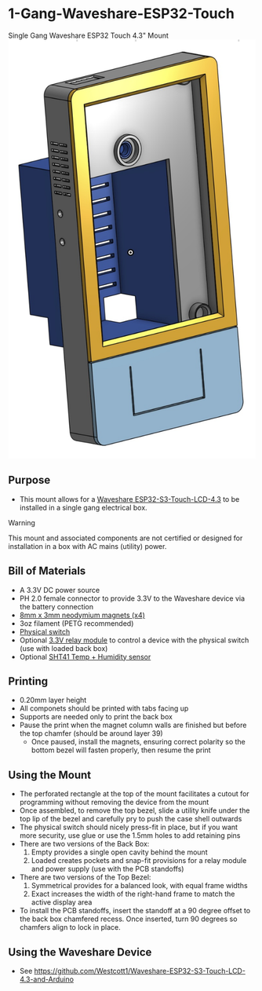 # 1-Gang-Waveshare-ESP32-Touch
Single Gang Waveshare ESP32 Touch 4.3" Mount
![Waveshare 4.3" Mount Model](https://github.com/Xorlent/1-Gang-Waveshare-ESP32-Touch/blob/main/Images/Waveshare43-Model.jpg)

## Purpose
- This mount allows for a [Waveshare ESP32-S3-Touch-LCD-4.3](https://www.waveshare.com/wiki/ESP32-S3-Touch-LCD-4.3) to be installed in a single gang electrical box.
> [!WARNING]
> This mount and associated components are not certified or designed for installation in a box with AC mains (utility) power.

## Bill of Materials
- A 3.3V DC power source
- PH 2.0 female connector to provide 3.3V to the Waveshare device via the battery connection
- [8mm x 3mm neodymium magnets (x4)](https://www.amazon.com/dp/B0CCXH6W5Q)
- 3oz filament (PETG recommended)
- [Physical switch](https://www.amazon.com/gp/product/B086L2GPGX)
- Optional [3.3V relay module](https://www.amazon.com/gp/product/B09SZ71K4L) to control a device with the physical switch (use with loaded back box)
- Optional [SHT41 Temp + Humidity sensor](https://www.amazon.com/dp/B0C61LLH4T)

## Printing
- 0.20mm layer height
- All componets should be printed with tabs facing up
- Supports are needed only to print the back box
- Pause the print when the magnet column walls are finished but before the top chamfer (should be around layer 39)
  - Once paused, install the magnets, ensuring correct polarity so the bottom bezel will fasten properly, then resume the print

## Using the Mount
- The perforated rectangle at the top of the mount facilitates a cutout for programming without removing the device from the mount
- Once assembled, to remove the top bezel, slide a utility knife under the top lip of the bezel and carefully pry to push the case shell outwards
- The physical switch should nicely press-fit in place, but if you want more security, use glue or use the 1.5mm holes to add retaining pins
- There are two versions of the Back Box:
  1. Empty provides a single open cavity behind the mount
  2. Loaded creates pockets and snap-fit provisions for a relay module and power supply (use with the PCB standoffs)
- There are two versions of the Top Bezel:
  1. Symmetrical provides for a balanced look, with equal frame widths
  2. Exact increases the width of the right-hand frame to match the active display area
- To install the PCB standoffs, insert the standoff at a 90 degree offset to the back box chamfered recess.  Once inserted, turn 90 degrees so chamfers align to lock in place.

## Using the Waveshare Device
- See https://github.com/Westcott1/Waveshare-ESP32-S3-Touch-LCD-4.3-and-Arduino
